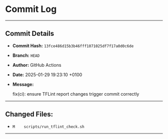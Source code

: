 # Commit Log

---

## Commit Details

- **Commit Hash:**   `13fce486d15b3b46fff1071025df7f17a0d0c6de`
- **Branch:**        `HEAD`
- **Author:**        GitHub Actions
- **Date:**          2025-01-29 19:23:10 +0100
- **Message:**

  fix(ci): ensure TFLint report changes trigger commit correctly

---

## Changed Files:

- `M	scripts/run_tflint_check.sh`

---
